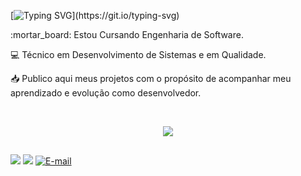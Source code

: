 [![Typing SVG](https://readme-typing-svg.demolab.com?font=Lato&weight=600&size=30&color=946552&center=true&vCenter=true&&width=900&lines=Olá,+seja+bem+vindo(a)+ao+meu+perfil+do+GitHub!;Eu+me+chamo+Frank+Novitch!)](https://git.io/typing-svg)


<p>:mortar_board:  Estou Cursando Engenharia de Software. <p>
<p>💻   Técnico em Desenvolvimento de Sistemas e em Qualidade.<p>
<p>📥   Publico aqui meus projetos com o propósito de acompanhar meu aprendizado e evolução como desenvolvedor.</p>
<br>
<p align="center">
  <a href="https://skillicons.dev">
    <img src="https://skillicons.dev/icons?i=html,css,tailwind,js,ts,react,figma,git" />
  </a>
</p>

##

<div> 
  <a href="https://www.instagram.com/franknvth/" target="_blank"><img src="https://img.shields.io/badge/-Instagram-%23E4405F?style=for-the-badge&logo=instagram&logoColor=white" target="_blank"></a>  
  <a href="https://www.linkedin.com/in/franknovitch/" target="_blank"><img src="https://img.shields.io/badge/-LinkedIn-%230077B5?style=for-the-badge&logo=linkedin&logoColor=white" target="_blank"></a>
  <a href="mailto:franknovitch@gmail.com"><img title="E-mail" src="https://img.shields.io/badge/-Gmail-%23333?style=for-the-badge&logo=gmail&logoColor=white &logoColor=white" target="_blank"/></a>
 
</div>


  
